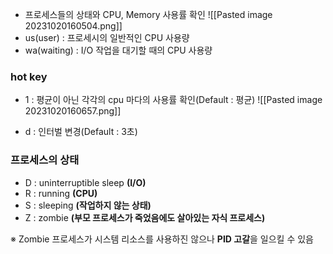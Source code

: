 
- 프로세스들의 상태와 CPU, Memory 사용률 확인
![[Pasted image 20231020160504.png]]
- us(user) : 프로세시의 일반적인 CPU 사용량
- wa(waiting) : I/O 작업을 대기할 때의 CPU 사용량 


### hot key
- 1 : 평균이 아닌 각각의 cpu 마다의 사용률 확인(Default : 평균)
![[Pasted image 20231020160657.png]]

- d : 인터벌 변경(Default : 3초)

### 프로세스의 상태
- D : uninterruptible sleep **(I/O)**
- R : running **(CPU)**
- S : sleeping **(작업하지 않는 상태)**
- Z : zombie **(부모 프로세스가 죽었음에도 살아있는 자식 프로세스)**

 ※ Zombie 프로세스가 시스템 리소스를 사용하진 않으나 **PID 고갈**을 일으킬 수 있음